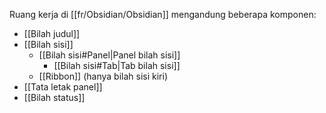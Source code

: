 Ruang kerja di [[fr/Obsidian/Obsidian]] mengandung beberapa komponen:

- [[Bilah judul]]
- [[Bilah sisi]]
	- [[Bilah sisi#Panel|Panel bilah sisi]]
		- [[Bilah sisi#Tab|Tab bilah sisi]]
	- [[Ribbon]] (hanya bilah sisi kiri)
- [[Tata letak panel]]
- [[Bilah status]]
